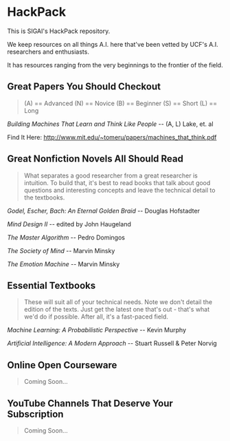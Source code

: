# HackPack
This is SIGAI's HackPack repository.

We keep resources on all things A.I. here that've been vetted by UCF's A.I. researchers and enthusiasts. 

It has resources ranging from the very beginnings to the frontier of the field.



## Great Papers You Should Checkout
> (A) == Advanced (N) == Novice (B) == Beginner (S) == Short (L) == Long

*Building Machines That Learn and Think Like People* -- (A, L) Lake, et. al

Find It Here: http://www.mit.edu/~tomeru/papers/machines_that_think.pdf



## Great Nonfiction Novels All Should Read
> What separates a good researcher from a great researcher is intuition. To build that, it's best to read books that talk about good questions and interesting concepts and leave the technical detail to the textbooks.

*Godel, Escher, Bach: An Eternal Golden Braid* -- Douglas Hofstadter 

*Mind Design II* -- edited by John Haugeland

*The Master Algorithm* -- Pedro Domingos

*The Society of Mind* -- Marvin Minsky

*The Emotion Machine* -- Marvin Minsky



## Essential Textbooks
> These will suit all of your technical needs. Note we don't detail the edition of the texts. Just get the latest one that's out - that's what we'd do if possible. After all, it's a fast-paced field.

*Machine Learning: A Probabilistic Perspective* -- Kevin Murphy

*Artificial Intelligence: A Modern Approach* -- Stuart Russell & Peter Norvig




## Online Open Courseware
> Coming Soon...




## YouTube Channels That Deserve Your Subscription
> Coming Soon...

